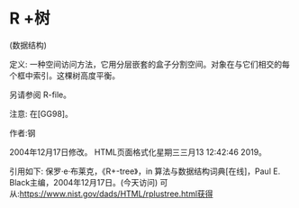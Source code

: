 # R +树


(数据结构)



定义:
一种空间访问方法，它用分层嵌套的盒子分割空间。对象在与它们相交的每个框中索引。这棵树高度平衡。



另请参阅
R-file。



注意:
在[GG98]。


作者:钢







2004年12月17日修改。
HTML页面格式化星期三三月13 12:42:46 2019。



引用如下:
保罗·e·布莱克，《R+-tree》，in
算法与数据结构词典[在线]，Paul E. Black主编，2004年12月17日。(今天访问)
可从:https://www.nist.gov/dads/HTML/rplustree.html获得

